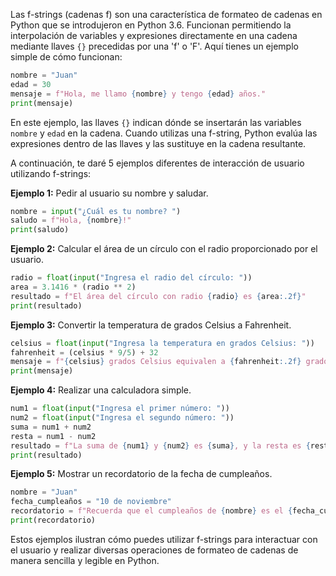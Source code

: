 Las f-strings (cadenas f) son una característica de formateo de cadenas en Python que se introdujeron en Python 3.6. Funcionan permitiendo la interpolación de variables y expresiones directamente en una cadena mediante llaves `{}` precedidas por una 'f' o 'F'. Aquí tienes un ejemplo simple de cómo funcionan:

```python
nombre = "Juan"
edad = 30
mensaje = f"Hola, me llamo {nombre} y tengo {edad} años."
print(mensaje)
```

En este ejemplo, las llaves `{}` indican dónde se insertarán las variables `nombre` y `edad` en la cadena. Cuando utilizas una f-string, Python evalúa las expresiones dentro de las llaves y las sustituye en la cadena resultante.

A continuación, te daré 5 ejemplos diferentes de interacción de usuario utilizando f-strings:

**Ejemplo 1:** Pedir al usuario su nombre y saludar.

```python
nombre = input("¿Cuál es tu nombre? ")
saludo = f"Hola, {nombre}!"
print(saludo)
```

**Ejemplo 2:** Calcular el área de un círculo con el radio proporcionado por el usuario.

```python
radio = float(input("Ingresa el radio del círculo: "))
area = 3.1416 * (radio ** 2)
resultado = f"El área del círculo con radio {radio} es {area:.2f}"
print(resultado)
```

**Ejemplo 3:** Convertir la temperatura de grados Celsius a Fahrenheit.

```python
celsius = float(input("Ingresa la temperatura en grados Celsius: "))
fahrenheit = (celsius * 9/5) + 32
mensaje = f"{celsius} grados Celsius equivalen a {fahrenheit:.2f} grados Fahrenheit"
print(mensaje)
```

**Ejemplo 4:** Realizar una calculadora simple.

```python
num1 = float(input("Ingresa el primer número: "))
num2 = float(input("Ingresa el segundo número: "))
suma = num1 + num2
resta = num1 - num2
resultado = f"La suma de {num1} y {num2} es {suma}, y la resta es {resta}"
print(resultado)
```

**Ejemplo 5:** Mostrar un recordatorio de la fecha de cumpleaños.

```python
nombre = "Juan"
fecha_cumpleaños = "10 de noviembre"
recordatorio = f"Recuerda que el cumpleaños de {nombre} es el {fecha_cumpleaños}. ¡No olvides felicitarlo!"
print(recordatorio)
```

Estos ejemplos ilustran cómo puedes utilizar f-strings para interactuar con el usuario y realizar diversas operaciones de formateo de cadenas de manera sencilla y legible en Python.
